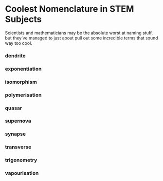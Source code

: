 # Coolest Nomenclature in STEM Subjects

Scientists and mathematicians may be the absolute worst at naming stuff, but they’ve managed to just about pull out some incredible terms that sound way too cool.


### dendrite

### exponentiation

### isomorphism

### polymerisation

### quasar

### supernova

### synapse

### transverse

### trigonometry

### vapourisation
